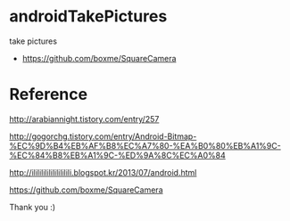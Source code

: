 # androidTakePictures
take pictures

- https://github.com/boxme/SquareCamera

# Reference
http://arabiannight.tistory.com/entry/257

http://gogorchg.tistory.com/entry/Android-Bitmap-%EC%9D%B4%EB%AF%B8%EC%A7%80-%EA%B0%80%EB%A1%9C-%EC%84%B8%EB%A1%9C-%ED%9A%8C%EC%A0%84

http://ilililililililililili.blogspot.kr/2013/07/android.html

https://github.com/boxme/SquareCamera

Thank you :)
